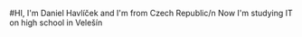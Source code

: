 #HI, I'm Daniel Havlíček and I'm from Czech Republic/n
Now I'm studying IT on high school in Velešín
